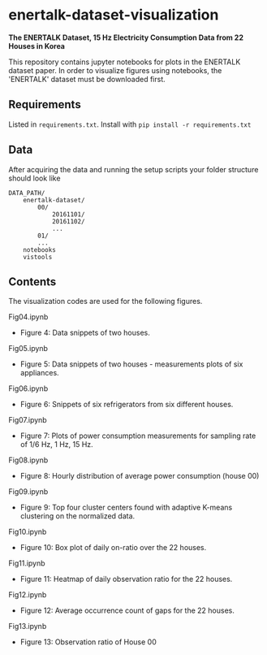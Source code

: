 # enertalk-dataset-visualization
**The ENERTALK Dataset, 15 Hz Electricity Consumption Data from 22 Houses in Korea**

This repository contains jupyter notebooks for plots in the ENERTALK dataset paper. In order to visualize figures using notebooks, the 'ENERTALK' dataset must be downloaded first.

## Requirements
Listed in `requirements.txt`. Install with `pip install -r
requirements.txt`

## Data
After acquiring the
data and running the setup scripts your folder structure should look
like
```
DATA_PATH/
    enertalk-dataset/
        00/
            20161101/
            20161102/
            ...
        01/
        ...
    notebooks
    vistools
```

## Contents
The visualization codes are used for the following figures.

Fig04.ipynb
* Figure 4: Data snippets of two houses.

Fig05.ipynb
* Figure 5: Data snippets of two houses - measurements plots of six appliances.

Fig06.ipynb
* Figure 6: Snippets of six refrigerators from six different houses.

Fig07.ipynb
* Figure 7: Plots of power consumption measurements for sampling rate of 1/6 Hz, 1 Hz, 15 Hz.

Fig08.ipynb
* Figure 8: Hourly distribution of average power consumption (house 00)

Fig09.ipynb
* Figure 9: Top four cluster centers found with adaptive K-means clustering on the normalized data.

Fig10.ipynb
* Figure 10: Box plot of daily on-ratio over the 22 houses.

Fig11.ipynb
* Figure 11: Heatmap of daily observation ratio for the 22 houses.

Fig12.ipynb
* Figure 12: Average occurrence count of gaps for the 22 houses.

Fig13.ipynb
* Figure 13: Observation ratio of House 00
